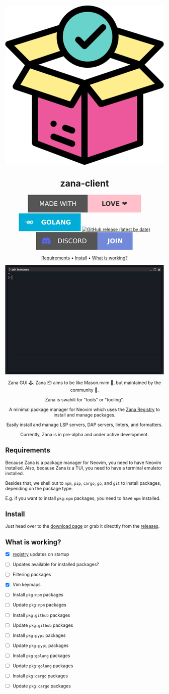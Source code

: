 <div align="center">

![Zana Logo](assets/logo.svg)

# zana-client

[![Made with love](assets/badge-made-with-love.svg)](https://github.com/mistweaverco/zana-client/graphs/contributors)
[![Go](assets/badge-golang.svg)](https://golang.org/)
[![GitHub release (latest by date)](https://img.shields.io/github/v/release/mistweaverco/zana-client?style=for-the-badge)](https://github.com/mistweaverco/zana-client/releases/latest)
[![Discord](assets/badge-discord.svg)](https://getzana.net/discord)

[Requirements](#requirements) • [Install](#install) • [What is working?](#what-is-working)

<p></p>

![Zana Demo Gif](assets/demo.gif)

<p></p>

Zana GUI 🕹️. Zana 📦 aims to be like Mason.nvim 🧱, but maintained by the community 🌈.

Zana is swahili for "tools" or "tooling".

A minimal package manager for Neovim which
uses the [Zana Registry][zana-registry] to install and manage packages.

Easily install and manage LSP servers, DAP servers, linters, and formatters.

<p></p>

Currently, Zana is in pre-alpha and under active development.

<p></p>

</div>

## Requirements

Because Zana is a package manager for Neovim, you need to have Neovim installed.
Also, because Zana is a TUI, you need to have a terminal emulator installed.

Besides that, we shell out to `npm`, `pip`, `cargo`, `go`, and `git` to install packages,
depending on the package type.

E.g. if you want to install `pkg:npm` packages, you need to have `npm` installed.

## Install

Just head over to the [download page][download-page] or
grab it directtly from the [releases][releases-page].

## What is working?

- [x] [registry](https://github.com/mistweaverco/zana-registry) updates on startup
- [ ] Updates available for installed packages?
- [ ] Filtering packages
- [x] Vim keymaps
- [ ] Install `pkg:npm` packages
- [ ] Update `pkg:npm` packages
- [ ] Install `pkg:github` packages
- [ ] Update `pkg:github` packages
- [ ] Install `pkg:pypi` packages
- [ ] Update `pkg:pypi` packages
- [ ] Install `pkg:golang` packages
- [ ] Update `pkg:golang` packages
- [ ] Install `pkg:cargo` packages
- [ ] Update `pkg:cargo` packages


[download-page]: https://getzana.net/#download
[releases-page]: https://github.com/mistweaverco/zana-client/releases/latest
[zana-registry]: https://github.com/mistweaverco/zana-registry

